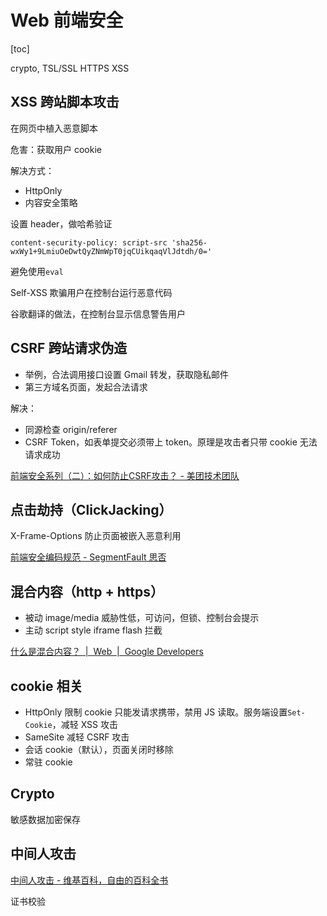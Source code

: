 # Web 前端安全
[toc]

crypto, TSL/SSL HTTPS XSS

## XSS 跨站脚本攻击
在网页中植入恶意脚本

危害：获取用户 cookie

解决方式：
- HttpOnly
- 内容安全策略

设置 header，做哈希验证
```
content-security-policy: script-src 'sha256-wxWy1+9LmiuOeDwtQyZNmWpT0jqCUikqaqVlJdtdh/0='
```
避免使用`eval`

Self-XSS 欺骗用户在控制台运行恶意代码

谷歌翻译的做法，在控制台显示信息警告用户

## CSRF 跨站请求伪造
- 举例，合法调用接口设置 Gmail 转发，获取隐私邮件
- 第三方域名页面，发起合法请求

解决：
- 同源检查 origin/referer
- CSRF Token，如表单提交必须带上 token。原理是攻击者只带 cookie 无法请求成功

[前端安全系列（二）：如何防止CSRF攻击？ - 美团技术团队](https://tech.meituan.com/2018/10/11/fe-security-csrf.html)

## 点击劫持（ClickJacking）

X-Frame-Options 防止页面被嵌入恶意利用

[前端安全编码规范 - SegmentFault 思否](https://segmentfault.com/a/1190000037657222)


## 混合内容（http + https）
- 被动 image/media  威胁性低，可访问，但锁、控制台会提示
- 主动 script style iframe flash  拦截

[什么是混合内容？  |  Web  |  Google Developers](https://developers.google.com/web/fundamentals/security/prevent-mixed-content/what-is-mixed-content)

## cookie 相关

- HttpOnly 限制 cookie 只能发请求携带，禁用 JS 读取。服务端设置`Set-Cookie`，减轻 XSS 攻击
- SameSite 减轻 CSRF 攻击
- 会话 cookie（默认），页面关闭时移除
- 常驻 cookie

## Crypto
敏感数据加密保存

## 中间人攻击

[中间人攻击 - 维基百科，自由的百科全书](https://zh.wikipedia.org/wiki/%25E4%25B8%25AD%25E9%2597%25B4%25E4%25BA%25BA%25E6%2594%25BB%25E5%2587%25BB)

证书校验

